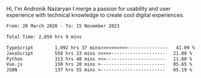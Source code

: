 Hi, I'm Andronik Nazaryan
I merge a passion for usability and user experience with technical knowledge to create cool digital experiences.


<!--START_SECTION:waka-->

```txt
From: 28 March 2020 - To: 15 November 2023

Total Time: 2,659 hrs 9 mins

TypeScript        1,092 hrs 37 mins>>>>>>>>>>---------------   41.09 %
JavaScript        558 hrs 23 mins >>>>>--------------------   21.00 %
Python            313 hrs 48 mins >>>----------------------   11.80 %
Vue.js            150 hrs 20 mins >------------------------   05.65 %
JSON              137 hrs 55 mins >------------------------   05.19 %
```

<!--END_SECTION:waka-->
